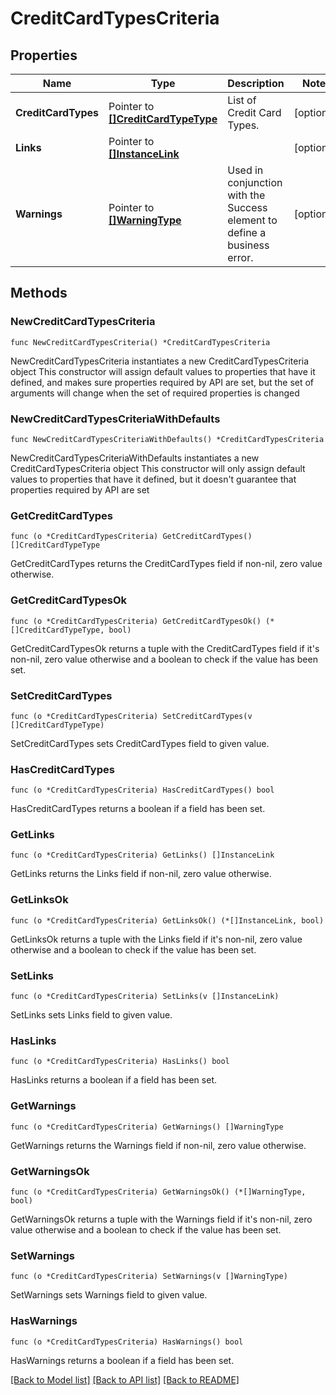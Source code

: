 # CreditCardTypesCriteria

## Properties

Name | Type | Description | Notes
------------ | ------------- | ------------- | -------------
**CreditCardTypes** | Pointer to [**[]CreditCardTypeType**](CreditCardTypeType.md) | List of Credit Card Types. | [optional] 
**Links** | Pointer to [**[]InstanceLink**](InstanceLink.md) |  | [optional] 
**Warnings** | Pointer to [**[]WarningType**](WarningType.md) | Used in conjunction with the Success element to define a business error. | [optional] 

## Methods

### NewCreditCardTypesCriteria

`func NewCreditCardTypesCriteria() *CreditCardTypesCriteria`

NewCreditCardTypesCriteria instantiates a new CreditCardTypesCriteria object
This constructor will assign default values to properties that have it defined,
and makes sure properties required by API are set, but the set of arguments
will change when the set of required properties is changed

### NewCreditCardTypesCriteriaWithDefaults

`func NewCreditCardTypesCriteriaWithDefaults() *CreditCardTypesCriteria`

NewCreditCardTypesCriteriaWithDefaults instantiates a new CreditCardTypesCriteria object
This constructor will only assign default values to properties that have it defined,
but it doesn't guarantee that properties required by API are set

### GetCreditCardTypes

`func (o *CreditCardTypesCriteria) GetCreditCardTypes() []CreditCardTypeType`

GetCreditCardTypes returns the CreditCardTypes field if non-nil, zero value otherwise.

### GetCreditCardTypesOk

`func (o *CreditCardTypesCriteria) GetCreditCardTypesOk() (*[]CreditCardTypeType, bool)`

GetCreditCardTypesOk returns a tuple with the CreditCardTypes field if it's non-nil, zero value otherwise
and a boolean to check if the value has been set.

### SetCreditCardTypes

`func (o *CreditCardTypesCriteria) SetCreditCardTypes(v []CreditCardTypeType)`

SetCreditCardTypes sets CreditCardTypes field to given value.

### HasCreditCardTypes

`func (o *CreditCardTypesCriteria) HasCreditCardTypes() bool`

HasCreditCardTypes returns a boolean if a field has been set.

### GetLinks

`func (o *CreditCardTypesCriteria) GetLinks() []InstanceLink`

GetLinks returns the Links field if non-nil, zero value otherwise.

### GetLinksOk

`func (o *CreditCardTypesCriteria) GetLinksOk() (*[]InstanceLink, bool)`

GetLinksOk returns a tuple with the Links field if it's non-nil, zero value otherwise
and a boolean to check if the value has been set.

### SetLinks

`func (o *CreditCardTypesCriteria) SetLinks(v []InstanceLink)`

SetLinks sets Links field to given value.

### HasLinks

`func (o *CreditCardTypesCriteria) HasLinks() bool`

HasLinks returns a boolean if a field has been set.

### GetWarnings

`func (o *CreditCardTypesCriteria) GetWarnings() []WarningType`

GetWarnings returns the Warnings field if non-nil, zero value otherwise.

### GetWarningsOk

`func (o *CreditCardTypesCriteria) GetWarningsOk() (*[]WarningType, bool)`

GetWarningsOk returns a tuple with the Warnings field if it's non-nil, zero value otherwise
and a boolean to check if the value has been set.

### SetWarnings

`func (o *CreditCardTypesCriteria) SetWarnings(v []WarningType)`

SetWarnings sets Warnings field to given value.

### HasWarnings

`func (o *CreditCardTypesCriteria) HasWarnings() bool`

HasWarnings returns a boolean if a field has been set.


[[Back to Model list]](../README.md#documentation-for-models) [[Back to API list]](../README.md#documentation-for-api-endpoints) [[Back to README]](../README.md)


